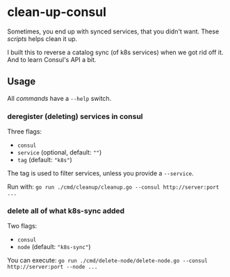 # clean-up-consul

Sometimes, you end up with synced services, that you didn't want. These _scripts_ helps clean it up.

I built this to reverse a catalog sync (of k8s services) when we got rid off it. And to learn Consul's API a bit.

## Usage

All _commands_ have a `--help` switch.

### deregister (deleting) services in consul

Three flags:

- `consul`
- `service` (optional, default: `""`)
- `tag` (default: `"k8s"`)

The tag is used to filter services, unless you provide a `--service`.

Run with: `go run ./cmd/cleanup/cleanup.go --consul http://server:port ...`

### delete all of what k8s-sync added

Two flags:

- `consul`
- `node` (default: `"k8s-sync"`)

You can execute: `go run ./cmd/delete-node/delete-node.go --consul http://server:port --node ...`
